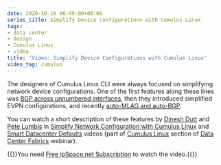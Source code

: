 ```yaml
---
date: 2020-10-16 06:49:00+00:00
series_title: Simplify Device Configurations with Cumulus Linux
tags:
- data center
- design
- Cumulus Linux
- video
title: 'Video: Simplify Device Configurations with Cumulus Linux'
video_tag: cumulus
---
```

The designers of Cumulus Linux CLI were always focused on simplifying network device configurations. One of the first features along these lines was [BGP across unnumbered interfaces](/2015/02/bgp-configuration-made-simple-with.html), then they introduced simplified EVPN configurations, and recently [auto-MLAG and auto-BGP](/2019/10/auto-mlag-and-auto-bgp-in-cumulus-linux.html).

You can watch a short description of these features by [Dinesh Dutt](https://www.ipspace.net/Author:Dinesh_Dutt) and [Pete Lumbis](https://www.ipspace.net/Author:Pete_Lumbis) in [Simplify Network Configuration with Cumulus Linux](https://my.ipspace.net/bin/get/DCFabric/M83%20-%20Simplify%20Network%20Configuration%20with%20Cumulus%20Linux.mp4?doccode=DCFabric) and [Smart Datacenter Defaults](https://my.ipspace.net/bin/get/DCFabric/M83A%20-%20Smart%20Datacenter%20Defaults.mp4?doccode=DCFabric) videos (part of [Cumulus Linux](https://my.ipspace.net/bin/list?id=DCFabric#CUMULUS) section of [Data Center Fabrics](https://www.ipspace.net/Data_Center_Fabrics) webinar).

{{<note free>}}You need [Free ipSpace.net Subscription](https://www.ipspace.net/Subscription/Free) to watch the video.{{</note>}}
